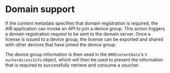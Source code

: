 # Domain support

<div>

If the content metadata specifies that domain registration is required, the AIR
application can invoke an API to join a device group. This action triggers a
domain registration request to be sent to the domain server. Once a license is
issued to a device group, the license can be exported and shared with other
devices that have joined the device group.

The device group information is then used in the `DRMContentData`'s `V`
`oucherAccessInfo` object, which will then be used to present the information
that is required to successfully retrieve and consume a voucher.

</div>

<div>

<div>

</div>

</div>
